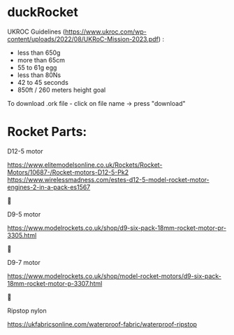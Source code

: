 # duckRocket 
UKROC Guidelines (https://www.ukroc.com/wp-content/uploads/2022/08/UKRoC-Mission-2023.pdf) :
- less than 650g
- more than 65cm
- 55 to 61g egg
- less than 80Ns
- 42 to 45 seconds
- 850ft / 260 meters height goal

To download .ork file - click on file name ->  press "download"

# Rocket Parts:

D12-5 motor

https://www.elitemodelsonline.co.uk/Rockets/Rocket-Motors/10687-/Rocket-motors-D12-5-Pk2
https://www.wirelessmadness.com/estes-d12-5-model-rocket-motor-engines-2-in-a-pack-es1567

🚀

D9-5 motor

https://www.modelrockets.co.uk/shop/d9-six-pack-18mm-rocket-motor-pr-3305.html

🚀

D9-7 motor

https://www.modelrockets.co.uk/shop/model-rocket-motors/d9-six-pack-18mm-rocket-motor-p-3307.html

🚀

Ripstop nylon

https://ukfabricsonline.com/waterproof-fabric/waterproof-ripstop
